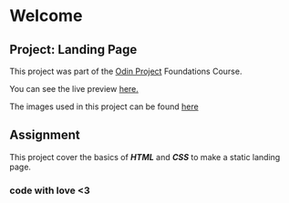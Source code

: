 # Welcome

## Project: Landing Page

This project was part of the [Odin Project](https://www.theodinproject.com) Foundations Course.

You can see the live preview [here.](https://eszdevstar.github.io//)

The  images used in this project can be found [here]()

## Assignment

This project cover the basics of _**HTML**_ and _**CSS**_ to make a static landing page.


### code with love <3
